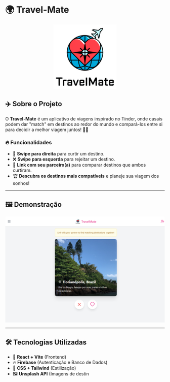 # 🌍 Travel-Mate

<p align="center">
  <img src="public/logo.png" alt="Travel-Mate Logo" width="200">
</p>

## ✈️ Sobre o Projeto
O **Travel-Mate** é um aplicativo de viagens inspirado no Tinder, onde casais podem dar "match" em destinos ao redor do mundo e compará-los entre si para decidir a melhor viagem juntos! 💑✨  

### 🔥 **Funcionalidades**
- 💖 **Swipe para direita** para curtir um destino.  
- ❌ **Swipe para esquerda** para rejeitar um destino.  
- 🔗 **Link com seu parceiro(a)** para comparar destinos que ambos curtiram.  
- 🏆 **Descubra os destinos mais compatíveis** e planeje sua viagem dos sonhos!  

---

## 🖼️ **Demonstração**
<img src="public/ex1.png" width="600">

---

## 🛠 **Tecnologias Utilizadas**
- 🚀 **React + Vite** (Frontend)
- 🔥 **Firebase** (Autenticação e Banco de Dados)
- 💅 **CSS + Tailwind** (Estilização)
- 🖼️ **Unsplash API** (Imagens de destin
